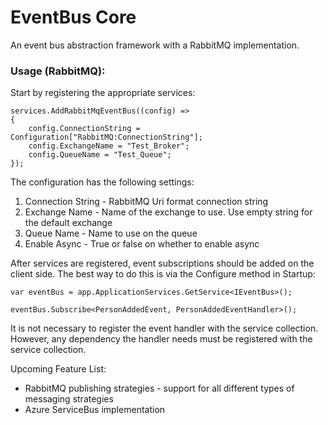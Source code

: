 # EventBus Core
An event bus abstraction framework with a RabbitMQ implementation.

### Usage (RabbitMQ):
Start by registering the appropriate services:
```
services.AddRabbitMqEventBus((config) =>
{
    config.ConnectionString = Configuration["RabbitMQ:ConnectionString"];
    config.ExchangeName = "Test_Broker";
    config.QueueName = "Test_Queue";
});
```

The configuration has the following settings:
1. Connection String - RabbitMQ Uri format connection string
2. Exchange Name - Name of the exchange to use. Use empty string for the default exchange
3. Queue Name - Name to use on the queue
4. Enable Async - True or false on whether to enable async

After services are registered, event subscriptions should be added on the client side. The best way to do this
is via the Configure method in Startup:

```
var eventBus = app.ApplicationServices.GetService<IEventBus>();

eventBus.Subscribe<PersonAddedEvent, PersonAddedEventHandler>();
```

It is not necessary to register the event handler with the service collection. However, any dependency the handler needs must be registered
with the service collection.

Upcoming Feature List:
- RabbitMQ publishing strategies - support for all different types of messaging strategies
- Azure ServiceBus implementation